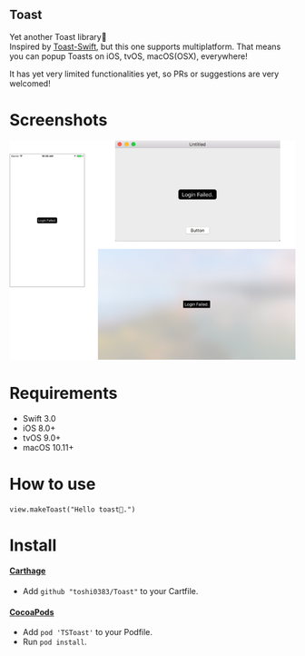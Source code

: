 Toast
---
Yet another Toast library🍞   
Inspired by [Toast-Swift](https://github.com/scalessec/Toast-Swift), but this one supports multiplatform. That means you can popup Toasts on iOS, tvOS, macOS(OSX), everywhere!

It has yet very limited functionalities yet, so PRs or suggestions are very welcomed!

# Screenshots
![](images/screenshot.png)

# Requirements
- Swift 3.0
- iOS 8.0+
- tvOS 9.0+
- macOS 10.11+

# How to use
```
view.makeToast("Hello toast🍞.")
```

# Install
#### [Carthage](https://github.com/Carthage/Carthage)

- Add `github "toshi0383/Toast"` to your Cartfile.

#### [CocoaPods](https://github.com/cocoapods/cocoapods)

- Add `pod 'TSToast'` to your Podfile.
- Run `pod install`.
